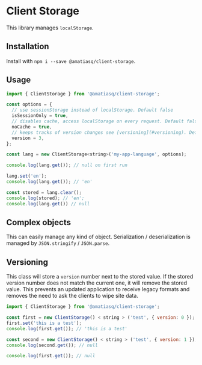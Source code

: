 # Client Storage

This library manages `localStorage`.

## Installation

Install with `npm i --save @amatiasq/client-storage`.

## Usage

```js
import { ClientStorage } from '@amatiasq/client-storage';

const options = {
  // use sessionStorage instead of localStorage. Default false
  isSessionOnly = true,
  // disables cache, access localStorage on every request. Default false
  noCache = true,
  // keeps tracks of version changes see [versioning](#versioning). Default 0
  version = 3,
};

const lang = new ClientStorage<string>('my-app-language', options);

console.log(lang.get()); // null on first run

lang.set('en');
console.log(lang.get()); // 'en'

const stored = lang.clear();
console.log(stored); // 'en';
console.log(lang.get()) // null
```

## Complex objects

This can easily manage any kind of object. Serialization / deserialization is managed by `JSON.stringify` / `JSON.parse`.

## Versioning

This class will store a `version` number next to the stored value. If the stored version number does not match the current one, it will remove the stored value. This prevents an updated application to receive legacy formats and removes the need to ask the clients to wipe site data.

```js
import { ClientStorage } from '@amatiasq/client-storage';

const first = new ClientStorage() < string > ('test', { version: 0 });
first.set('this is a test');
console.log(first.get()); // 'this is a test'

const second = new ClientStorage() < string > ('test', { version: 1 });
console.log(second.get()); // null

console.log(first.get()); // null
```
